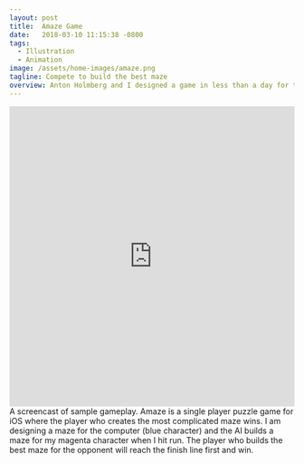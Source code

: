 ```yaml
---
layout: post
title:  Amaze Game
date:   2018-03-10 11:15:38 -0800
tags:
  - Illustration
  - Animation
image: /assets/home-images/amaze.png
tagline: Compete to build the best maze
overview: Anton Holmberg and I designed a game in less than a day for the 2014 UC Berkeley UPE Game Jam. Anton designed the gameplay and developed the app while I animated and illustrated the graphics. Amaze won 3rd place in the game jam with over 20 teams.
---
```



<div class="row amaze-grad">
	<div class="col ice"></div>
	<div class="col stone"></div>
	<div class="col bush"></div>
	<div class="col ice"></div>
	<div class="col d-none d-md-flex stone"></div>
	<div class="col d-none d-md-flex bush"></div>
	<div class="col d-none d-md-flex ice"></div>
	<div class="col d-none d-md-flex stone"></div>
	<div class="col d-none d-sm-flex bush"></div>
	<div class="col d-none d-sm-flex ice"></div>
	<div class="col d-none d-sm-flex stone"></div>
	<div class="col-1 d-none d-sm-flex bush"></div>
</div>


 <iframe style = "width:100%;height:530px;margin-left:auto;margin-right:auto;display:block;" src="https://www.youtube.com/embed/zko-D2gcc5c" frameborder="0" allowfullscreen></iframe><figcaption><span>A screencast of sample gameplay. Amaze is a single player puzzle game for iOS where the player who creates the most complicated maze wins. I am designing a maze for the computer (blue character) and the AI builds a maze for my magenta character when I hit run.  The player who builds the best maze for the opponent will reach the finish line first and win.</span></figcaption>